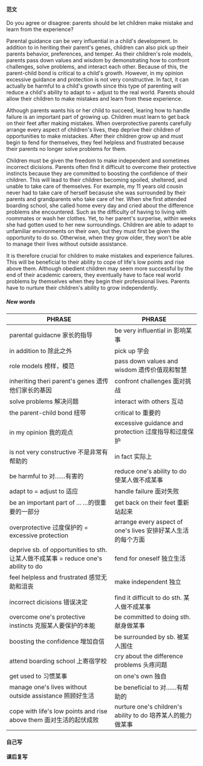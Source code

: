 #### 范文

Do you agree or disagree: parents should be let children make mistake and learn from the experience?

Parental guidance can be very influential in  a child's development. In addition to in heriting their parent's genes, children can also pick up their parents behavior, preferences, and temper. As their children's role models, parents pass down values and wisdom by demonstrating how to confront challenges, solve problems, and interact each other. Because of this, the parent-child bond is critical to a child's growth. However, in my opinion
excessive guidance and protection is not very constructive. In fact, it can actually be harmful to a child's growth since this type of parenting will reduce a child's ability to adapt to = adjust to the real world. Parents should allow their children to make mistakes and learn from these experience.

Although parents wants his or her child to succeed, learing how to handle failure is an important part of growing up. Children must learn to get back on their feet after making mistakes. When overprotective parents carefully arrange every aspect of children's lives, thep deprive their children of opportunities to make mistackes. After their children grow up and must begin to fend for themselves, they feel helpless and frustrated because their parents no longer solve problems for them.

Children must be given the freedom to make independent and sometimes incorrect dicisions. Parents often find it difficult to overcome their protective instincts because they are committed to boosting the confidence of their children. This will lead to their children becoming spoiled, sheltered, and unable to take care of themselves. For example, my 11 years old cousin never had to take care of herself becasuse she was surrounded by their parents and grandparents who take care of her. When she first attended boarding school, she called home every day and cried about the difference problems she encountered. Such as the difficulty of having to living with roommates or wash her clothes. Yet, to her parent's surperise, within weeks she had gotten used to her new surroundings. Children are able to adapt to unfamiliar environments on their own, but they must first be given the opportunity to do so. Otherwise, when they grow older, they won't be able to manage their lives without outside assistance.

It is therefore crucial for children to make mistakes and experience failures. This will be beneficial to their ability to cope of life's low points and rise above them. Although obedient children may seem more successful by the end of their academic careers, they eventually have to face real world problems by themselves when they begin their professional lives. Parents have to nurture their children's ability to grow independently.

##### New words

PHRASE |  PHRASE
------------ | -------------
parental guidacne 家长的指导 | be very influential in 影响某事
in addition to 除此之外 | pick up 学会 
role models 榜样，模范 | pass down values and wisdom 遗传价值观和智慧
inheriting theri parent's genes 遗传他们家长的基因 | confront challenges 面对挑战
solve problems 解决问题 | interact with others 互动 
the parent-child bond 纽带 | critical to 重要的
in my opinion 我的观点 | excessive guidance and protection 过度指导和过度保护
is not very constructive 不是非常有帮助的 | in fact 实际上
be harmful to 对……有害的 | reduce one's ability to do 使某人做不成某事
adapt to = adjust to 适应 | handle failure 面对失败
be an important part of ... …的很重要的一部分 | get back on their feet 重新站起来
overprotective 过度保护的 =  excessive protection | arrange every aspect of one's lives 安排好某人生活的每个方面
deprive sb. of opportunities to sth. 让某人做不成某事 = reduce one's ability to do | fend for oneself 独立生活
feel helpless and frustrated 感觉无助和沮丧 | make independent 独立
incorrect dicisions 错误决定 | find it difficult to do sth. 某人做不成某事
overcome one's protective instincts 克服某人要保护的本能 | be committed to doing sth. 献身做某事
boosting the confidence 增加自信 | be surrounded by sb. 被某人围住
attend boarding school 上寄宿学校 | cry about the difference problems 头疼问题
get used to 习惯某事 | on one's own 独自
manage one's lives without outside assistance 照顾好生活 | be beneficial to 对……有帮助的
cope with life's low points and rise above them 面对生活的起伏成败 | nurture one's children's ability to do 培养某人的能力做某事

#### 自己写

#### 课后复写